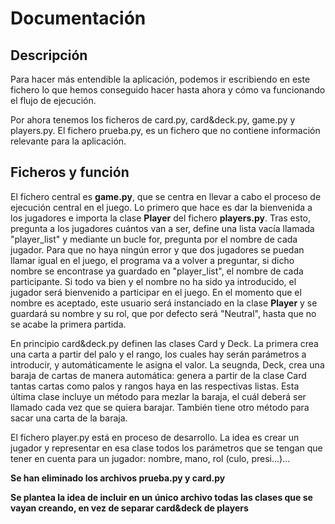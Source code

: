 # Documentación

## Descripción

Para hacer más entendible la aplicación, podemos ir escribiendo en este fichero lo que hemos conseguido hacer hasta ahora y cómo va funcionando el flujo de ejecución.

Por ahora tenemos los ficheros de card.py, card&deck.py, game.py y players.py. El fichero prueba.py, es un fichero que no contiene información relevante para la aplicación.

## Ficheros y función

El fichero central es **game.py**, que se centra en llevar a cabo el proceso de ejecución central en el juego.
Lo primero que hace es dar la bienvenida a los jugadores e importa la clase **Player** del fichero **players.py**. Tras esto, pregunta a los jugadores cuántos van a ser, define una lista vacía llamada "player_list" y mediante un bucle for, pregunta por el nombre de cada jugador. Para que no haya ningún error y que dos jugadores se puedan llamar igual en el juego, el programa va a volver a preguntar, si dicho nombre se encontrase ya guardado en "player_list", el nombre de cada participante.
Si todo va bien y el nombre no ha sido ya introducido, el jugador será bienvenido a participar en el juego. En el momento que el nombre es aceptado, este usuario será instanciado en la clase **Player** y se guardará su nombre y su rol, que por defecto será "Neutral", hasta que no se acabe la primera partida.

En principio card&deck.py definen las clases Card y Deck. La primera crea una carta a partir del palo y el rango, los cuales hay serán parámetros a introducir, y automáticamente le asigna el valor. La seugnda, Deck, crea una baraja de cartas de manera automática: genera a partir de la clase Card tantas cartas como palos y rangos haya en las respectivas listas. Esta última clase incluye un método para mezlar la baraja, el cuál deberá ser llamado cada vez que se quiera barajar. También tiene otro método para sacar una carta de la baraja.

El fichero player.py está en proceso de desarrollo. La idea es crear un jugador y representar en esa clase todos los parámetros que se tengan que tener en cuenta para un jugador: nombre, mano, rol (culo, presi...)...

**Se han eliminado los archivos prueba.py y card.py**

**Se plantea la idea de incluir en un único archivo todas las clases que se vayan creando, en vez de separar card&deck de players**
